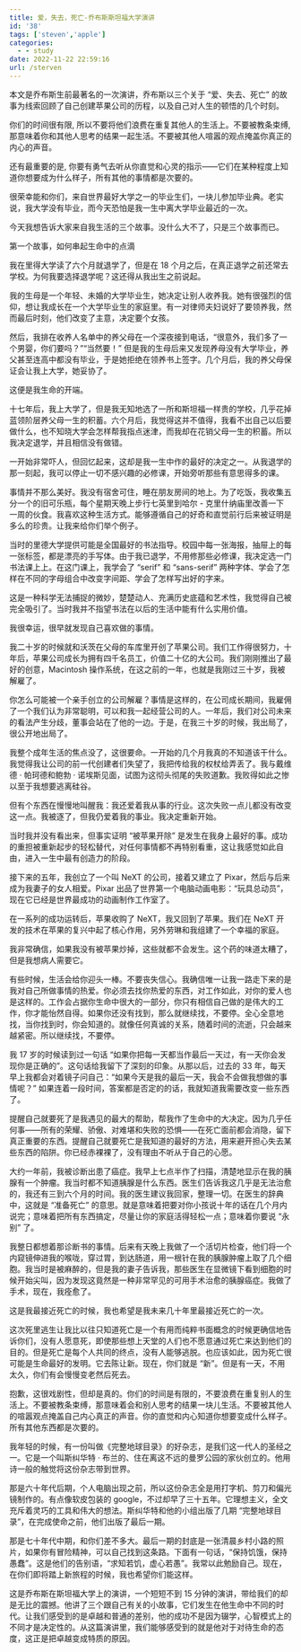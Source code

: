 ```yaml
---
title: 爱，失去，死亡-乔布斯斯坦福大学演讲
id: '38'
tags: ['steven','apple']
categories:
  - - study
date: 2022-11-22 22:59:16
url: /sterven
---
```


本文是乔布斯生前最著名的一次演讲，乔布斯以三个关于 “爱、失去、死亡” 的故事为线索回顾了自己创建苹果公司的历程，以及自己对人生的顿悟的几个时刻。

你们的时间很有限, 所以不要将他们浪费在重复其他人的生活上。不要被教条束缚, 那意味着你和其他人思考的结果一起生活。不要被其他人喧嚣的观点掩盖你真正的内心的声音。

还有最重要的是, 你要有勇气去听从你直觉和心灵的指示——它们在某种程度上知道你想要成为什么样子，所有其他的事情都是次要的。

很荣幸能和你们，来自世界最好大学之一的毕业生们，一块儿参加毕业典。老实说，我大学没有毕业，而今天恐怕是我一生中离大学毕业最近的一次。

今天我想告诉大家来自我生活的三个故事。没什么大不了，只是三个故事而已。

第一个故事，如何串起生命中的点滴

我在里得大学读了六个月就退学了，但是在 18 个月之后，在真正退学之前还常去学校。为何我要选择退学呢？这还得从我出生之前说起。

我的生母是一个年轻、未婚的大学毕业生，她决定让别人收养我。她有很强烈的信仰，想让我成长在一个大学毕业生的家庭里。有一对律师夫妇说好了要领养我，然而最后时刻，他们改变了主意，决定要个女孩。

然后，我排在收养人名单中的养父母在一个深夜接到电话，“很意外，我们多了一个男婴，你们要吗？”“当然要！” 但是我的生母后来又发现养母没有大学毕业，养父甚至连高中都没有毕业，于是她拒绝在领养书上签字。几个月后，我的养父母保证会让我上大学，她妥协了。

这便是我生命的开端。

十七年后，我上大学了，但是我无知地选了一所和斯坦福一样贵的学校，几乎花掉蓝领阶层养父母一生的积蓄。六个月后，我觉得这并不值得，我看不出自己以后要做什么，也不知晓大学会怎样帮我指点迷津，而我却在花销父母一生的积蓄。所以我决定退学，并且相信没有做错。

一开始非常吓人，但回忆起来，这却是我一生中作的最好的决定之一。从我退学的那一刻起，我可以停止一切不感兴趣的必修课，开始旁听那些有意思得多的课。

事情并不那么美好。我没有宿舍可住，睡在朋友房间的地上。为了吃饭，我收集五分一个的旧可乐瓶，每个星期天晚上步行七英里到哈尔 - 克里什纳庙里改善一下一周的伙食。我喜欢这种生活方式。能够遵循自己的好奇和直觉前行后来被证明是多么的珍贵。让我来给你们举个例子。

当时的里德大学提供可能是全国最好的书法指导。校园中每一张海报，抽屉上的每一张标签，都是漂亮的手写体。由于我已退学，不用修那些必修课，我决定选一门书法课上上。在这门课上，我学会了 “serif” 和 “sans-serif” 两种字体、学会了怎样在不同的字母组合中改变字间距、学会了怎样写出好的字来。

这是一种科学无法捕捉的微妙，楚楚动人、充满历史底蕴和艺术性，我觉得自己被完全吸引了。当时我并不指望书法在以后的生活中能有什么实用价值。

我很幸运，很早就发现自己喜欢做的事情。

我二十岁的时候就和沃茨在父母的车库里开创了苹果公司。我们工作得很努力，十年后，苹果公司成长为拥有四千名员工，价值二十亿的大公司。我们刚刚推出了最好的创意，Macintosh 操作系统，在这之前的一年，也就是我刚过三十岁，我被解雇了。

你怎么可能被一个亲手创立的公司解雇？事情是这样的，在公司成长期间，我雇佣了一个我们认为非常聪明，可以和我一起经营公司的人。一年后，我们对公司未来的看法产生分歧，董事会站在了他的一边。于是，在我三十岁的时候，我出局了，很公开地出局了。

我整个成年生活的焦点没了，这很要命。一开始的几个月我真的不知道该干什么。我觉得我让公司的前一代创建者们失望了，我把传给我的权杖给弄丢了。我与戴维德 · 帕珂德和鲍勃 · 诺埃斯见面，试图为这彻头彻尾的失败道歉。我败得如此之惨以至于我想要逃离硅谷。

但有个东西在慢慢地叫醒我：我还爱着我从事的行业。这次失败一点儿都没有改变这一点。我被逐了，但我仍爱着我的事业。我决定重新开始。

当时我并没有看出来，但事实证明 “被苹果开除” 是发生在我身上最好的事。成功的重担被重新起步的轻松替代，对任何事情都不再特别看重，这让我感觉如此自由，进入一生中最有创造力的阶段。

接下来的五年，我创立了一个叫 NeXT 的公司，接着又建立了 Pixar，然后与后来成为我妻子的女人相爱。Pixar 出品了世界第一个电脑动画电影：“玩具总动员”，现在它已经是世界最成功的动画制作工作室了。

在一系列的成功运转后，苹果收购了 NeXT，我又回到了苹果。我们在 NeXT 开发的技术在苹果的复兴中起了核心作用，另外劳琳和我组建了一个幸福的家庭。

我非常确信，如果我没有被苹果炒掉，这些就都不会发生。这个药的味道太糟了，但是我想病人需要它。

有些时候，生活会给你迎头一棒。不要丧失信心。我确信唯一让我一路走下来的是我对自己所做事情的热爱。你必须去找你热爱的东西，对工作如此，对你的爱人也是这样的。工作会占据你生命中很大的一部分，你只有相信自己做的是伟大的工作，你才能怡然自得。如果你还没有找到，那么就继续找，不要停。全心全意地找，当你找到时，你会知道的。就像任何真诚的关系，随着时间的流逝，只会越来越紧密。所以继续找，不要停。

我 17 岁的时候读到过一句话 “如果你把每一天都当作最后一天过，有一天你会发现你是正确的”。这句话给我留下了深刻的印象。从那以后，过去的 33 年，每天早上我都会对着镜子问自己：“如果今天是我的最后一天，我会不会做我想做的事情呢？” 如果连着一段时间，答案都是否定的的话，我就知道我需要改变一些东西了。

提醒自己就要死了是我遇见的最大的帮助，帮我作了生命中的大决定。因为几乎任何事——所有的荣耀、骄傲、对难堪和失败的恐惧——在死亡面前都会消隐，留下真正重要的东西。提醒自己就要死亡是我知道的最好的方法，用来避开担心失去某些东西的陷阱。你已经赤裸裸了，没有理由不听从于自己的心愿。

大约一年前，我被诊断出患了癌症。我早上七点半作了扫描，清楚地显示在我的胰腺有一个肿瘤。我当时都不知道胰腺是什么东西。医生们告诉我这几乎是无法治愈的，我还有三到六个月的时间。我的医生建议我回家，整理一切。在医生的辞典中，这就是 “准备死亡” 的意思。就是意味着把要对你小孩说十年的话在几个月内说完；意味着把所有东西搞定，尽量让你的家庭活得轻松一点；意味着你要说 “永别” 了。

我整日都想着那诊断书的事情。后来有天晚上我做了一个活切片检查，他们将一个内窥镜伸进我的喉咙，穿过胃，到达肠道，用一根针在我的胰腺肿瘤上取了几个细胞。我当时是被麻醉的，但是我的妻子告诉我，那些医生在显微镜下看到细胞的时候开始尖叫，因为发现这竟然是一种非常罕见的可用手术治愈的胰腺癌症。我做了手术，现在，我痊愈了。

这是我最接近死亡的时候，我也希望是我未来几十年里最接近死亡的一次。

这次死里逃生让我比以往只知道死亡是一个有用而纯粹书面概念的时候更确信地告诉你们，没有人愿意死，即使那些想上天堂的人们也不愿意通过死亡来达到他们的目的。但是死亡是每个人共同的终点，没有人能够逃脱。也应该如此，因为死亡很可能是生命最好的发明。它去陈让新。现在，你们就是 “新”。但是有一天，不用太久，你们有会慢慢变老然后死去。

抱歉，这很戏剧性，但却是真的。你们的时间是有限的，不要浪费在重复别人的生活上。不要被教条束缚，那意味着会和别人思考的结果一块儿生活。不要被其他人的喧嚣观点掩盖自己内心真正的声音。你的直觉和内心知道你想要变成什么样子。所有其他东西都是次要的。

我年轻的时候，有一份叫做《完整地球目录》的好杂志，是我们这一代人的圣经之一。它是一个叫斯纠华特 · 布兰的、住在离这不远的曼罗公园的家伙创立的。他用诗一般的触觉将这份杂志带到世界。

那是六十年代后期，个人电脑出现之前，所以这份杂志全是用打字机、剪刀和偏光镜制作的。有点像软皮包装的 google，不过却早了三十五年。它理想主义，全文充斥着灵巧的工具和伟大的想法。斯纠华特和他的小组出版了几期 “完整地球目录”，在完成使命之前，他们出版了最后一期。

那是七十年代中期，和你们差不多大。最后一期的封底是一张清晨乡村小路的照片，如果你有冒险精神，可以自己找到这条路。下面有一句话，“保持饥饿，保持愚蠢”。这是他们的告别语，“求知若饥，虚心若愚”。我常以此勉励自己。现在，在你们即将踏上新旅程的时候，我也希望你们能这样。

这是乔布斯在斯坦福大学上的演讲，一个短短不到 15 分钟的演讲，带给我们的却是无比的震撼。他讲了三个跟自己有关的小故事，它们发生在他生命中不同的时代。让我们感受到的是卓越和普通的差别，他的成功不是因为辍学，心智模式上的不同才是决定性的。从这篇演讲里，我们能够感受到的就是他对于对待生命的态度，这正是把卓越变成特质的原因。